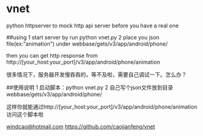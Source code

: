 # vnet
python httpserver to mock http api server before you have a real one

##using
1 start server by run python vnet.py
2 place you json file(ex:"animation") under webbase/gets/v3/app/android/phone/

then you can get http response from http://[your_host:your_port]/v3/app/android/phone/animation


很多情况下，服务器开发慢吞吞的，等不及啦，需要自己调试一下。怎么办？

##使用说明
1 启动脚本：python vnet.py
2 自己写个json文件放到目录webbase/gets/v3/app/android/phone/

这样你就能通过http://[your_host:your_port]/v3/app/android/phone/animation访问这个脚本啦

windcao@hotmail.com
https://github.com/caojianfeng/vnet
